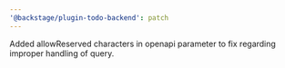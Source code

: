 ```yaml
---
'@backstage/plugin-todo-backend': patch
---
```


Added allowReserved characters in openapi parameter to fix regarding improper handling of query.
